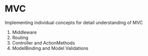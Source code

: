 # MVC
Implementing individual concepts for detail understanding of MVC
1. Middleware 
2. Routing 
3. Controller and ActionMethods
4. ModelBinding and Model Validations

